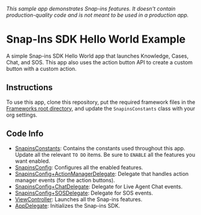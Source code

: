 _This sample app demonstrates Snap-ins features. It doesn't contain production-quality code and is not meant to be used in a production app._

# Snap-Ins SDK Hello World Example

A simple Snap-ins SDK Hello World app that launches Knowledge, Cases, Chat, and SOS. This app also uses the action button API to create a custom button with a custom action.

## Instructions

To use this app, clone this repository, put the required framework files in the [Frameworks root directory](../../Frameworks/), and update the `SnapinsConstants` class with your org settings.

## Code Info

* [SnapinsConstants](./SnapinsSDKExample/SnapinsConstants.swift): Contains the constants used throughout this app. Update all the relevant `TO DO` items. Be sure to `ENABLE` all the features you want enabled.
* [SnapinsConfig](./SnapinsSDKExample/SnapinsConfig.swift): Configures all the enabled features.
* [SnapinsConfig+ActionManagerDelegate](./SnapinsSDKExample/SnapinsConfig%2BActionManagerDelegate.swift): Delegate that handles action manager events (for the action buttons).
* [SnapinsConfig+ChatDelegate](./SnapinsSDKExample/SnapinsConfig%2BChatDelegate.swift): Delegate for Live Agent Chat events.
* [SnapinsConfig+SOSDelegate](./SnapinsSDKExample/SnapinsConfig%2BSOSDelegate.swift): Delegate for SOS events.
* [ViewController](./SnapinsSDKExample/ViewController.swift): Launches all the Snap-ins features.
* [AppDelegate](./SnapinsSDKExample/AppDelegate.swift): Initializes the Snap-ins SDK.
